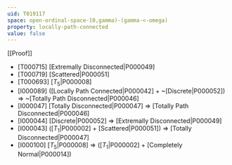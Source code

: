 ```yaml
---
uid: T019117
space: open-ordinal-space-[0,gamma)-(gamma-<-omega)
property: locally-path-connected
value: false
---
```

[[Proof]]

* [T000715] [Extremally Disconnected|P000049]
* [T000719] [Scattered|P000051]
* [T000693] [$T_5$|P000008]
* [I000089] ([Locally Path Connected|P000042] + ~[Discrete|P000052]) => ~[Totally Path Disconnected|P000046]
* [I000047] [Totally Disconnected|P000047] => [Totally Path Disconnected|P000046]
* [I000044] [Discrete|P000052] => [Extremally Disconnected|P000049]
* [I000043] ([$T_1$|P000002] + [Scattered|P000051]) => [Totally Disconnected|P000047]
* [I000100] [$T_5$|P000008] => ([$T_1$|P000002] + [Completely Normal|P000014])

